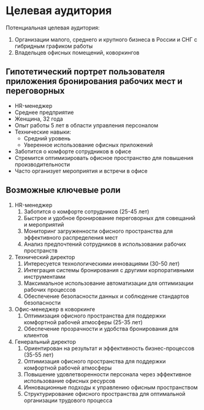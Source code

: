 # Целевая аудитория

Потенциальная целевая аудитория:

1. Организации малого, среднего и крупного бизнеса в России и СНГ с гибридным графиком работы
2. Владельцев офисных помещений, коворкингов

## Гипотетический портрет пользователя приложения бронирования рабочих мест и переговорных

- HR-менеджер
- Среднее предприятие
- Женщина, 32 года
- Опыт работы 5 лет в области управления персоналом
- Технические навыки: 
  - Средний уровень
  - Уверенное использование офисных приложений
- Заботится о комфорте сотрудников в офисе
- Стремится оптимизировать офисное пространство для повышения производительности
- Часто организует мероприятия и встречи в офисе

## Возможные ключевые роли

1. HR-менеджер 
   1. Заботится о комфорте сотрудников (25-45 лет)
   2. Быстрое и удобное бронирование переговорных для совещаний и мероприятий 
   3. Мониторинг загруженности офисного пространства для эффективного распределения мест 
   4. Анализ предпочтений сотрудников в использовании рабочих пространств
2. Технический директор
   1. Интересуется технологическими инновациями (30-50 лет)
   2. Интеграция системы бронирования с другими корпоративными инструментами
   3. Максимальное использование автоматизации для оптимизации рабочих процессов
   4. Обеспечение безопасности данных и соблюдение стандартов безопасности
3. Офис-менеджер в коворкинге
   1. Оптимизация офисного пространства для поддержки комфортной рабочей атмосферы (25-35 лет)
   2. Обеспечение прозрачности и удобства бронирования для клиентов
4. Генеральный директор 
   1. Ориентирован на результат и эффективность бизнес-процессов (35-55 лет)
   2. Оптимизация офисного пространства для поддержки комфортной рабочей атмосферы 
   3. Повышение удовлетворенности персонала через эффективное использование офисных ресурсов 
   4. Инновационные подходы к управлению офисным пространством
   5. Структурирование офисного пространства для оптимальной организации трудового процесса